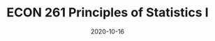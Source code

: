 ---
title: ECON 261 Principles of Statistics I
description: Instructor
toc: true
# authors:
# tags:
# categories:
# series:
layout: doc-list
date: '2020-10-16'
lastmod: "2023-10-15T14:41:56+08:00"
draft: false
---